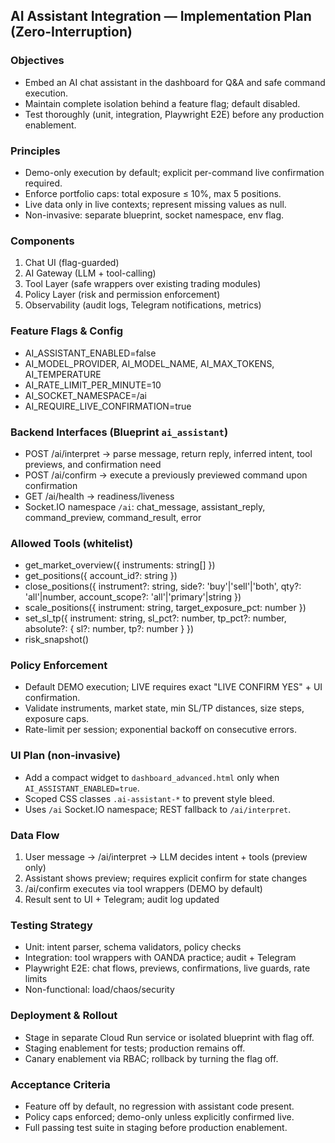 ## AI Assistant Integration — Implementation Plan (Zero-Interruption)

### Objectives
- Embed an AI chat assistant in the dashboard for Q&A and safe command execution.
- Maintain complete isolation behind a feature flag; default disabled.
- Test thoroughly (unit, integration, Playwright E2E) before any production enablement.

### Principles
- Demo-only execution by default; explicit per-command live confirmation required.
- Enforce portfolio caps: total exposure ≤ 10%, max 5 positions.
- Live data only in live contexts; represent missing values as null.
- Non-invasive: separate blueprint, socket namespace, env flag.

### Components
1) Chat UI (flag-guarded)
2) AI Gateway (LLM + tool-calling)
3) Tool Layer (safe wrappers over existing trading modules)
4) Policy Layer (risk and permission enforcement)
5) Observability (audit logs, Telegram notifications, metrics)

### Feature Flags & Config
- AI_ASSISTANT_ENABLED=false
- AI_MODEL_PROVIDER, AI_MODEL_NAME, AI_MAX_TOKENS, AI_TEMPERATURE
- AI_RATE_LIMIT_PER_MINUTE=10
- AI_SOCKET_NAMESPACE=/ai
- AI_REQUIRE_LIVE_CONFIRMATION=true

### Backend Interfaces (Blueprint `ai_assistant`)
- POST /ai/interpret → parse message, return reply, inferred intent, tool previews, and confirmation need
- POST /ai/confirm → execute a previously previewed command upon confirmation
- GET  /ai/health → readiness/liveness
- Socket.IO namespace `/ai`: chat_message, assistant_reply, command_preview, command_result, error

### Allowed Tools (whitelist)
- get_market_overview({ instruments: string[] })
- get_positions({ account_id?: string })
- close_positions({ instrument?: string, side?: 'buy'|'sell'|'both', qty?: 'all'|number, account_scope?: 'all'|'primary'|string })
- scale_positions({ instrument: string, target_exposure_pct: number })
- set_sl_tp({ instrument: string, sl_pct?: number, tp_pct?: number, absolute?: { sl?: number, tp?: number } })
- risk_snapshot()

### Policy Enforcement
- Default DEMO execution; LIVE requires exact "LIVE CONFIRM YES" + UI confirmation.
- Validate instruments, market state, min SL/TP distances, size steps, exposure caps.
- Rate-limit per session; exponential backoff on consecutive errors.

### UI Plan (non-invasive)
- Add a compact widget to `dashboard_advanced.html` only when `AI_ASSISTANT_ENABLED=true`.
- Scoped CSS classes `.ai-assistant-*` to prevent style bleed.
- Uses `/ai` Socket.IO namespace; REST fallback to `/ai/interpret`.

### Data Flow
1) User message → /ai/interpret → LLM decides intent + tools (preview only)
2) Assistant shows preview; requires explicit confirm for state changes
3) /ai/confirm executes via tool wrappers (DEMO by default)
4) Result sent to UI + Telegram; audit log updated

### Testing Strategy
- Unit: intent parser, schema validators, policy checks
- Integration: tool wrappers with OANDA practice; audit + Telegram
- Playwright E2E: chat flows, previews, confirmations, live guards, rate limits
- Non-functional: load/chaos/security

### Deployment & Rollout
- Stage in separate Cloud Run service or isolated blueprint with flag off.
- Staging enablement for tests; production remains off.
- Canary enablement via RBAC; rollback by turning the flag off.

### Acceptance Criteria
- Feature off by default, no regression with assistant code present.
- Policy caps enforced; demo-only unless explicitly confirmed live.
- Full passing test suite in staging before production enablement.
